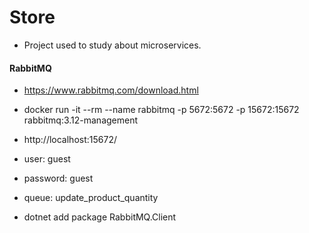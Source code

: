 # Store 

- Project used to study about microservices.

<!-- <img src="img/store.jpg"> -->

#### RabbitMQ

- https://www.rabbitmq.com/download.html
- docker run -it --rm --name rabbitmq -p 5672:5672 -p 15672:15672 rabbitmq:3.12-management

- http://localhost:15672/
- user: guest
- password: guest
- queue: update_product_quantity

- dotnet add package RabbitMQ.Client